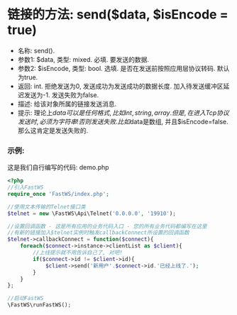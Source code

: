 # 链接的方法: send($data, $isEncode = true)

- 名称: send().
- 参数1: $data, 类型: mixed. 必填. 要发送的数据.
- 参数2: $isEncode, 类型: bool. 选填. 是否在发送前按照应用层协议转码. 默认为true.
- 返回: int. 拒绝发送为0, 发送成功为发送成功的数据长度. 加入待发送缓冲区延迟发送为-1. 发送失败为false.
- 描述: 给该对象所属的链接发送消息.
- 提示: 理论上$data可以是任何格式, 比如int, string, array. 但是, 在进入Tcp协议发送时, 必须为字符串! 否则发送失败. 比如$data是数组, 并且$isEncode=false. 那么这肯定是发送失败的.

### 示例:
这是我们自行编写的代码: demo.php
```php
<?php
//引入FastWS
require_once 'FastWS/index.php';

//使用文本传输的Telnet接口类
$telnet = new \FastWS\Api\Telnet('0.0.0.0', '19910');

//设置回调函数 - 这是所有应用的业务代码入口 - 您的所有业务代码都编写在这里
//有新的链接加入$telnet实例时触发callbackConnect所设置的回调函数
$telnet->callbackConnect = function($connect){
    foreach($connect->instance->clientList as $client){
        //上线提示就不用告诉自己了, 对吧!
        if($connect->id != $client->id){
            $client->send('新用户'.$connect->id.'已经上线了.');   
        }
    }
};

//启动FastWS
\FastWS\runFastWS();
```